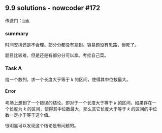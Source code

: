## 9.9 solutions - nowcoder #172
传送门：[link](https://www.nowcoder.com/acm/contest/172#question)
### summary
时间安排还是不合理。部分分都没有拿到。容易题没有思路，惨死了。

题目比较难，但是还是有部分分可以拿。考挂自己菜。
### Task A
给一个数列，求一个长度大于等于 $k$ 的区间，使得其中位数最大。
#### Error
考场上想到了一个错误的结论。即对于一个长度大于等于 $k$ 的区间，如果存在一个长度为 $k$ 的区间，使得其中位数最大，那么其它长度大于等于 $k$ 的区间的中位数一定小于等于这个值。

很明显可以发现这个结论是有问题的。
<!--stackedit_data:
eyJoaXN0b3J5IjpbLTQ3NjY3MTMyMF19
-->